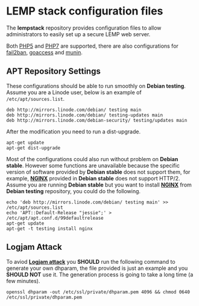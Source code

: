 # LEMP stack configuration files

The **lempstack** repository provides configuration files to allow administrators to easily set up a secure LEMP web server.

Both [PHP5](http://php.net/) and [PHP7](http://php.net/) are supported, there are also configurations for [fail2ban](http://www.fail2ban.org/), [goaccess](https://goaccess.io/) and [munin](http://munin-monitoring.org/).

## APT Repository Settings

These configurations should be able to run smoothly on **Debian testing**. Assume you are a Linode user, below is an example of  `/etc/apt/sources.list`.

```
deb http://mirrors.linode.com/debian/ testing main
deb http://mirrors.linode.com/debian/ testing-updates main
deb http://mirrors.linode.com/debian-security/ testing/updates main
```

After the modification you need to run a dist-upgrade.

```
apt-get update
apt-get dist-upgrade
```

Most of the configurations could also run without problem on **Debian stable**. However some functions are unavailable because the specific version of software provided by **Debian stable** does not support them, for example, [**NGINX**](http://nginx.org/) provided in **Debian stable** does not support HTTP/2. Assume you are running **Debian stable** but you want to install [**NGINX**](http://nginx.org/) from **Debian testing** repository, you could do the following.

```
echo 'deb http://mirrors.linode.com/debian/ testing main' >> /etc/apt/sources.list
echo 'APT::Default-Release "jessie";' > /etc/apt/apt.conf.d/99defaultrelease
apt-get update
apt-get -t testing install nginx
```

## Logjam Attack

To aviod [**Logjam attack**](https://weakdh.org/) you **SHOULD** run the following command to generate your own dhparam, the file provided is just an example and you **SHOULD NOT** use it. The generation process is going to take a long time (a few minutes).

```
openssl dhparam -out /etc/ssl/private/dhparam.pem 4096 && chmod 0640 /etc/ssl/private/dhparam.pem
```

